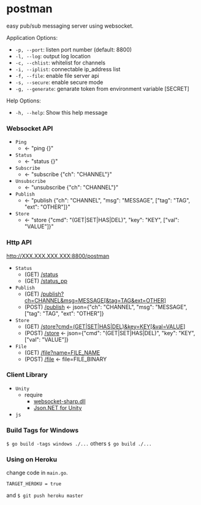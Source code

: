 # postman
easy pub/sub messaging server using websocket.

Application Options:
- `-p, --port`: listen port number (default: 8800)
- `-l, --log`: output log location
- `-c, --chlist`: whitelist for channels
- `-i, --iplist`: connectable ip_address list
- `-f, --file`: enable file server api
- `-s, --secure`: enable secure mode
- `-g, --generate`: genarate token from environment variable [SECRET]

Help Options:
- `-h, --help`: Show this help message

### Websocket API

- `Ping`
  - <- "ping {}"
- `Status`
  - <- "status {}"
- `Subscribe`
  - <- "subscribe {"ch": "CHANNEL"}"
- `Unsubscribe`
  - <- "unsubscribe {"ch": "CHANNEL"}"
- `Publish`
  - <- "publish {"ch": "CHANNEL", "msg": "MESSAGE", ["tag": "TAG", "ext": "OTHER"]}"
- `Store`
  - <- "store {"cmd": "(GET|SET|HAS|DEL)", "key": "KEY", ["val": "VALUE"]}"

### Http API

http://XXX.XXX.XXX.XXX:8800/postman

- `Status`
  - (GET) [/status]()
  - (GET) [/status_pp]()
- `Publish`
  - (GET) [/publish?ch=CHANNEL&msg=MESSAGE[&tag=TAG&ext=OTHER]]()
  - (POST) [/publish]() <- json={"ch": "CHANNEL", "msg": "MESSAGE", ["tag": "TAG", "ext": "OTHER"]}
- `Store`
  - (GET) [/store?cmd=(GET|SET|HAS|DEL)&key=KEY[&val=VALUE]]()
  - (POST) [/store]() <- json={"cmd": "(GET|SET|HAS|DEL)", "key": "KEY", ["val": "VALUE"]}
- `File`
  - (GET) [/file?name=FILE_NAME]()
  - (POST) [/file]() <- file=FILE_BINARY

### Client Library

- `Unity`
  - require
    - [websocket-sharp.dll](https://github.com/sta/websocket-sharp)
    - [Json.NET for Unity](https://assetstore.unity.com/packages/tools/input-management/json-net-for-unity-11347)
- `js`

### Build Tags for Windows

`$ go build -tags windows ./...` others `$ go build ./...`

### Using on Heroku

change code in `main.go`.
```
TARGET_HEROKU = true
```

and `$ git push heroku master`
